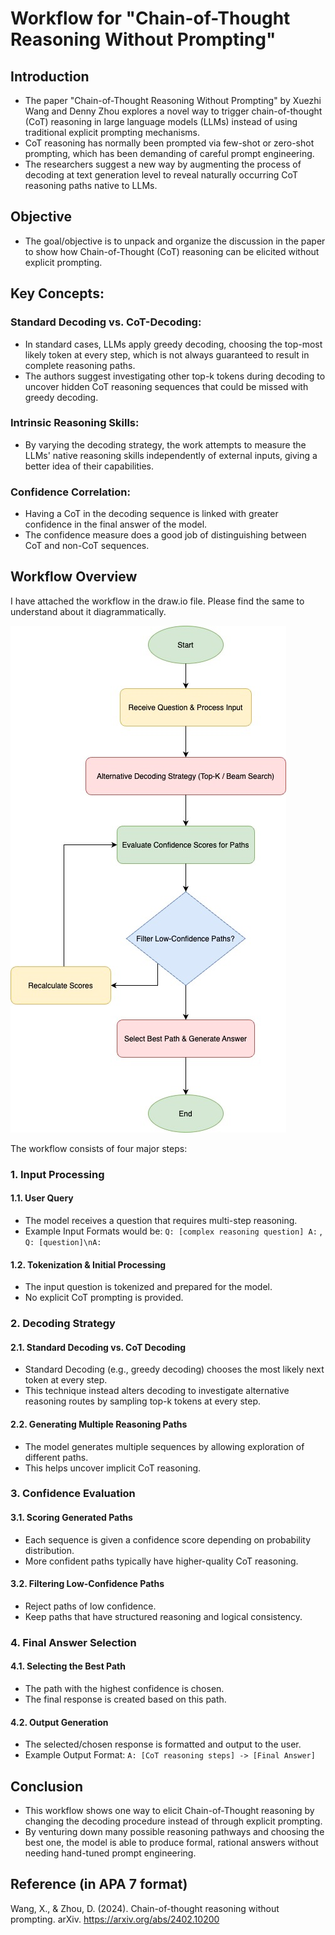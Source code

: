# Workflow for "Chain-of-Thought Reasoning Without Prompting"

## Introduction
- The paper "Chain-of-Thought Reasoning Without Prompting" by Xuezhi Wang and Denny Zhou explores a novel way to trigger chain-of-thought (CoT) reasoning in large language models (LLMs) instead of using traditional explicit prompting mechanisms. 
- CoT reasoning has normally been prompted via few-shot or zero-shot prompting, which has been demanding of careful prompt engineering. 
- The researchers suggest a new way by augmenting the process of decoding at text generation level to reveal naturally occurring CoT reasoning paths native to LLMs.

## Objective 
- The goal/objective is to unpack and organize the discussion in the paper to show how Chain-of-Thought (CoT) reasoning can be elicited without explicit prompting.

## Key Concepts:
### Standard Decoding vs. CoT-Decoding: 
- In standard cases, LLMs apply greedy decoding, choosing the top-most likely token at every step, which is not always guaranteed to result in complete reasoning paths. 
- The authors suggest investigating other top-k tokens during decoding to uncover hidden CoT reasoning sequences that could be missed with greedy decoding.

### Intrinsic Reasoning Skills: 
- By varying the decoding strategy, the work attempts to measure the LLMs' native reasoning skills independently of external inputs, giving a better idea of their capabilities.

### Confidence Correlation: 
- Having a CoT in the decoding sequence is linked with greater confidence in the final answer of the model. 
- The confidence measure does a good job of distinguishing between CoT and non-CoT sequences.

## Workflow Overview
I have attached the workflow in the draw.io file. Please find the same to understand about it diagrammatically.

![image](https://github.com/kraviteja95/CoT-Reasoning-Workflow/blob/main/Chain-of-Thought%20Reasoning%20Without%20Prompting_workflow.jpg)

The workflow consists of four major steps: 
### 1. Input Processing

#### 1.1. User Query
- The model receives a question that requires multi-step reasoning.
- Example Input Formats would be: `Q: [complex reasoning question] A:` , `Q: [question]\nA:`

#### 1.2. Tokenization & Initial Processing
- The input question is tokenized and prepared for the model.
- No explicit CoT prompting is provided.

### 2. Decoding Strategy

#### 2.1. Standard Decoding vs. CoT Decoding
- Standard Decoding (e.g., greedy decoding) chooses the most likely next token at every step.
- This technique instead alters decoding to investigate alternative reasoning routes by sampling top-k tokens at every step.

#### 2.2. Generating Multiple Reasoning Paths
- The model generates multiple sequences by allowing exploration of different paths.
- This helps uncover implicit CoT reasoning.

### 3. Confidence Evaluation

#### 3.1. Scoring Generated Paths
- Each sequence is given a confidence score depending on probability distribution.
- More confident paths typically have higher-quality CoT reasoning.

#### 3.2. Filtering Low-Confidence Paths
- Reject paths of low confidence.
- Keep paths that have structured reasoning and logical consistency.

### 4. Final Answer Selection

#### 4.1. Selecting the Best Path
- The path with the highest confidence is chosen.
- The final response is created based on this path.

#### 4.2. Output Generation
- The selected/chosen response is formatted and output to the user.
- Example Output Format: `A: [CoT reasoning steps] -> [Final Answer]`

## Conclusion
- This workflow shows one way to elicit Chain-of-Thought reasoning by changing the decoding procedure instead of through explicit prompting. 
- By venturing down many possible reasoning pathways and choosing the best one, the model is able to produce formal, rational answers without needing hand-tuned prompt engineering.

## Reference (in APA 7 format)
Wang, X., & Zhou, D. (2024). Chain-of-thought reasoning without prompting. arXiv. https://arxiv.org/abs/2402.10200
